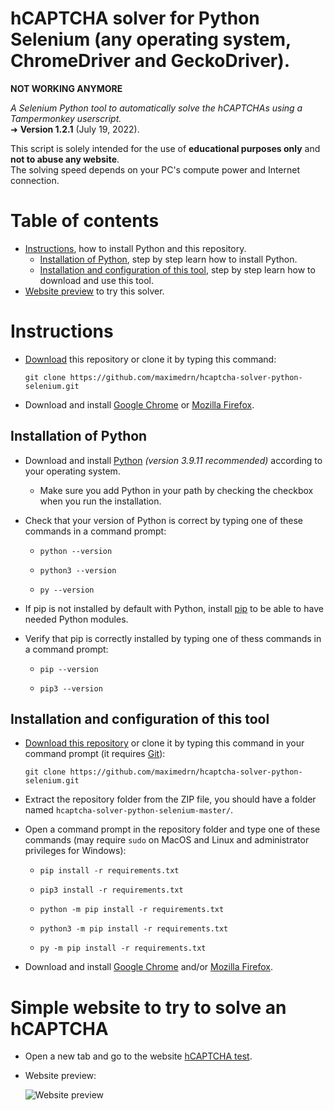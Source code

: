 # hCAPTCHA solver for Python Selenium (any operating system, ChromeDriver and GeckoDriver).
**NOT WORKING ANYMORE**

_A Selenium Python tool to automatically solve the hCAPTCHAs using a Tampermonkey userscript._  
➜ **Version 1.2.1** (July 19, 2022).

This script is solely intended for the use of **educational purposes only** and **not to abuse any website**.  
The solving speed depends on your PC's compute power and Internet connection.


# Table of contents

* [Instructions](#instructions), how to install Python and this repository.
  * [Installation of Python](#installation-of-python), step by step learn how to install Python.
  * [Installation and configuration of this tool](#installation-and-configuration-of-this-tool), step by step learn how to download and use this tool.
* [Website preview](#simple-website-to-try-to-solve-an-hcaptcha) to try this solver.


# Instructions

* [Download](https://github.com/maximedrn/hcaptcha-solver-python-selenium/archive/refs/heads/master.zip) this repository or clone it by typing this command:
  
  ```
  git clone https://github.com/maximedrn/hcaptcha-solver-python-selenium.git
  ```
* Download and install [Google Chrome](https://www.google.com/intl/en_en/chrome/) or [Mozilla Firefox](https://www.mozilla.org/firefox/new/).

## Installation of Python

* Download and install [Python](https://www.python.org/) _(version 3.9.11 recommended)_ according to your operating system.
  * Make sure you add Python in your path by checking the checkbox when you run the installation.
* Check that your version of Python is correct by typing one of these commands in a command prompt:

  * ```
    python --version
    ```
  * ```
    python3 --version
    ```
  * ```
    py --version
    ```
* If pip is not installed by default with Python, install [pip](https://pip.pypa.io/en/stable/installation/) to be able to have needed Python modules.
* Verify that pip is correctly installed by typing one of thess commands in a command prompt:

  * ```
    pip --version
    ```
  * ```
    pip3 --version
    ```  

## Installation and configuration of this tool

* [Download this repository](https://github.com/maximedrn/hcaptcha-solver-python-selenium/archive/refs/heads/master.zip) or clone it by typing this command in your command prompt (it requires [Git](https://git-scm.com/downloads)):
    
    ```
    git clone https://github.com/maximedrn/hcaptcha-solver-python-selenium.git
    ```
* Extract the repository folder from the ZIP file, you should have a folder named  `hcaptcha-solver-python-selenium-master/`.
* Open a command prompt in the repository folder and type one of these commands (may require ``sudo`` on MacOS and Linux and administrator privileges for Windows):
    
  * ```
    pip install -r requirements.txt
    ```
  * ```
    pip3 install -r requirements.txt
    ```
  * ```
    python -m pip install -r requirements.txt
    ```
  * ```
    python3 -m pip install -r requirements.txt
    ```
  * ```
    py -m pip install -r requirements.txt
    ```
* Download and install [Google Chrome](https://www.google.com/intl/en_en/chrome/) and/or [Mozilla Firefox](https://www.mozilla.org/en-US/firefox/new/).


# Simple website to try to solve an hCAPTCHA

* Open a new tab and go to the website [hCAPTCHA test](https://maximedrn.github.io/hcaptcha-solver-python-selenium/).
* Website preview:

  ![Website preview](https://github.com/maximedrn/hcaptcha-test/blob/master/images/preview.png)

